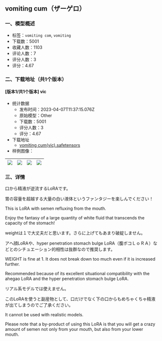 ## vomiting cum（ザーゲロ）
### 一、模型概述

- 标签：`vomiting com`, `vomiting`
- 下载数：5001
- 收藏人数：1103
- 评论人数：7
- 评分人数：3
- 评分：4.67

### 二、下载地址（共1个版本）

#### [版本1/共1个版本] vic

- 统计数据
  - 发布时间：2023-04-07T11:37:15.076Z
  - 原始模型：Other
  - 下载数：5001
  - 评分人数：3
  - 评分：4.67
- 下载地址
  - [vomiting cum(vic).safetensors](https://civitai.com/api/download/models/39006)
- 样例图像：

| <img src="https://image.civitai.com/xG1nkqKTMzGDvpLrqFT7WA/eb317468-2e72-4e1b-517c-d54b6cade200/width=450/432607.jpeg" /> | <img src="https://image.civitai.com/xG1nkqKTMzGDvpLrqFT7WA/eeccb30e-7156-4ee2-273c-9cc0de1cad00/width=450/433438.jpeg" /> | <img src="https://image.civitai.com/xG1nkqKTMzGDvpLrqFT7WA/1cf0b145-b053-471f-c5fb-79a47dcbea00/width=450/433326.jpeg" /> | <img src="https://image.civitai.com/xG1nkqKTMzGDvpLrqFT7WA/bc96d7c0-4e67-43e4-463a-af7050c67400/width=450/432610.jpeg" /> |
| ---- | ---- | ---- | ---- |


### 三、详情
<p>口から精液が逆流するLoRAです。</p><p>胃の容量を超越する大量の白い液体というファンタジーを楽しんでください！</p><p>This is LoRA with semen refluxing from the mouth.</p><p>Enjoy the fantasy of a large quantity of white fluid that transcends the capacity of the stomach!</p><p>weightは１で大丈夫だと思います。さらに上げてもあまり破綻しません。</p><p>アヘ顔LoRAや、hyper penetration stomach bulge LoRA（腹ボコＬｏＲＡ）などとのシチュエーション的相性は抜群なので推奨します。</p><p>WEIGHT is fine at 1. It does not break down too much even if it is increased further.</p><p>Recommended because of its excellent situational compatibility with the ahegao LoRA and the hyper penetration stomach bulge LoRA.</p><p>リアル系モデルでは使えません。</p><p>このLoRAを使うと副産物として、口だけでなく下の口からもめちゃくちゃ精液が出てしまうのでご了承ください。</p><p>It cannot be used with realistic models.</p><p>Please note that a by-product of using this LoRA is that you will get a crazy amount of semen not only from your mouth, but also from your lower mouth.</p>